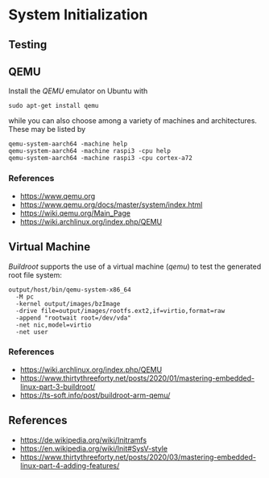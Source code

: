 
# System Initialization

## Testing

## QEMU

Install the _QEMU_ emulator on Ubuntu with

```
sudo apt-get install qemu
```

while you can also choose among a variety of machines and architectures. These
may be listed by

```
qemu-system-aarch64 -machine help
qemu-system-aarch64 -machine raspi3 -cpu help
qemu-system-aarch64 -machine raspi3 -cpu cortex-a72
```
### References

- https://www.qemu.org
- https://www.qemu.org/docs/master/system/index.html
- https://wiki.qemu.org/Main_Page
- https://wiki.archlinux.org/index.php/QEMU

## Virtual Machine

_Buildroot_ supports the use of a virtual machine (_qemu_) to test the generated
root file system:

```
output/host/bin/qemu-system-x86_64
  -M pc
  -kernel output/images/bzImage
  -drive file=output/images/rootfs.ext2,if=virtio,format=raw
  -append "rootwait root=/dev/vda"
  -net nic,model=virtio
  -net user
```

### References

- https://wiki.archlinux.org/index.php/QEMU
- https://www.thirtythreeforty.net/posts/2020/01/mastering-embedded-linux-part-3-buildroot/
- https://ts-soft.info/post/buildroot-arm-qemu/

## References

- https://de.wikipedia.org/wiki/Initramfs
- https://en.wikipedia.org/wiki/Init#SysV-style
- https://www.thirtythreeforty.net/posts/2020/03/mastering-embedded-linux-part-4-adding-features/
